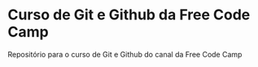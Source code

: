 # Curso de Git e Github da Free Code Camp

Repositório para o curso de Git e Github do canal da Free Code Camp

